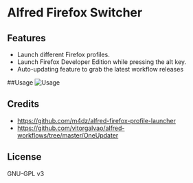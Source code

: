 # Alfred Firefox Switcher

## Features
* Launch different Firefox profiles. 
* Launch Firefox Developer Edition while pressing the alt key.
* Auto-updating feature to grab the latest workflow releases

##Usage 
![Usage](https://i.imgur.com/YjYyzrG.png)

## Credits
* https://github.com/m4dz/alfred-firefox-profile-launcher
* https://github.com/vitorgalvao/alfred-workflows/tree/master/OneUpdater

## License
GNU-GPL v3